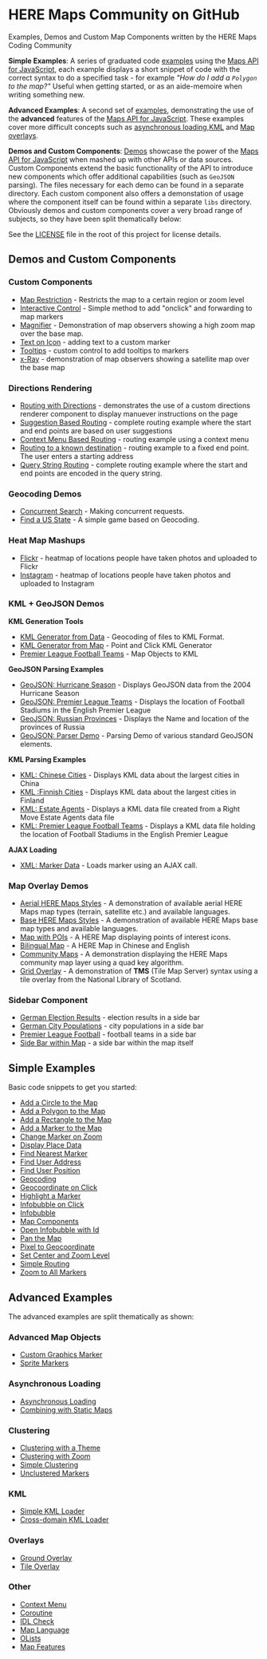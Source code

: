 # HERE Maps Community on GitHub

Examples, Demos and Custom Map Components written by the HERE Maps Coding Community 

**Simple Examples**: A series of graduated code [examples](https://github.com/heremaps/examples/#simple-examples) using the [Maps API for JavaScript](http://developer.here.com/javascript-apis/), each example displays 
a short snippet of code with the correct syntax to do a specified task - for example _"How do I add a `Polygon` to the map?"_ Useful when getting
 started, or as an aide-memoire when writing something new.

**Advanced Examples**: A second set of [examples](https://github.com/heremaps/examples/#advanced-examples), demonstrating the use of the **advanced** features of 
the [Maps API for JavaScript](http://developer.here.com/javascript-apis/). These examples cover more difficult concepts such as
[asynchronous loading](https://github.com/heremaps/examples/#asynchronous-loading),[KML](https://github.com/heremaps/examples/#kml) and
[Map overlays](https://github.com/heremaps/examples/#overlays).

**Demos and Custom Components**:  [Demos](https://github.com/heremaps/examples/#demos-and-custom-components) showcase the power of the [Maps API for JavaScript](http://developer.here.com/javascript-apis/) when mashed up with other APIs or data sources.
Custom Components extend the basic functionality of the API to introduce new components which offer additional capabilities (such as `GeoJSON` parsing). The files 
necessary for each demo can be found in a separate directory. Each custom component also offers a demonstation of usage where the component itself can be found
within a separate `libs` directory. Obviously demos and custom components cover a very broad range of subjects, so they have been split thematically below:

See the [LICENSE](LICENSE) file in the root of this project for license details.

## Demos and Custom Components

### Custom Components

* [Map Restriction](http://github.com/heremaps/examples/blob/master/maps_api_for_javascript/demos/restrict-map-component/index.html) - Restricts the map to a certain region or zoom level
* [Interactive Control](http://github.com/heremaps/examples/blob/master/maps_api_for_javascript/demos/marker-interactivity-component/index.html) - Simple method to add "onclick" and forwarding to map markers
* [Magnifier](http://github.com/heremaps/examples/blob/master/maps_api_for_javascript/demos/magnifying-glass/index.html) - Demonstration of map observers showing a high zoom map over the base map.
* [Text on Icon](https://github.com/heremaps/examples/tree/master/maps_api_for_javascript/demos/text-on-icon-marker/index.html) - adding text to a custom marker
* [Tooltips](http://github.com/heremaps/examples/blob/master/maps_api_for_javascript/demos/tooltip-component/index.html) - custom control to add tooltips to markers
* [x-Ray](http://github.com/heremaps/examples/blob/master/maps_api_for_javascript/demos/x-ray-component/index.html) - demonstration of map observers showing a satellite map over the base map

### Directions Rendering

* [Routing with Directions](http://github.com/heremaps/examples/tree/master/maps_api_for_javascript/demos/directions-rendering-component/a-to-b-with-directions.html) - demonstrates the use of a custom directions renderer component to display manuever instructions on the page
* [Suggestion Based Routing](http://github.com/heremaps/examples/tree/master/maps_api_for_javascript/demos/directions-rendering-component/suggestion-box-with-directions.html) - complete routing example where the start and end points are based on user suggestions
* [Context Menu Based Routing](http://github.com/heremaps/examples/tree/master/maps_api_for_javascript/demos/directions-rendering-component/context-menu-with-directions.html) - routing example using a context menu
* [Routing to a known destination](http://github.com/heremaps/examples/tree/master/maps_api_for_javascript/demos/directions-rendering-component/geocode-with-directions.html) - routing example to a fixed end point. The user enters a starting address
* [Query String Routing](http://github.com/heremaps/examples/tree/master/maps_api_for_javascript/demos/directions-rendering-component/query-string.html) - complete routing example where the start and end points are encoded in the query string.

### Geocoding Demos

* [Concurrent Search](http://github.com/heremaps/examples/blob/master/maps_api_for_javascript/demos/multiple-search-requests/index.html) - Making concurrent requests.
* [Find a US State](http://github.com/heremaps/examples/blob/master/maps_api_for_javascript/demos/find-an-american-state/index.html) - A simple game based on Geocoding.

### Heat Map Mashups

* [Flickr](http://github.com/heremaps/examples/blob/master/maps_api_for_javascript/demos/flickr-heat-map/index.html) -  heatmap of locations people have taken photos and uploaded to Flickr
* [Instagram](http://github.com/heremaps/examples/blob/master/maps_api_for_javascript/demos/instagram-heat-map/index.html) -  heatmap of locations people have taken photos and uploaded to Instagram

### KML + GeoJSON Demos

**KML Generation Tools**

* [KML Generator from Data](http://github.com/heremaps/examples/tree/master/maps_api_for_javascript/demos/generate-kml/generate-kml-file-from-data.html) - Geocoding of files to KML Format.
* [KML Generator from Map](http://github.com/heremaps/examples/tree/master/maps_api_for_javascript/demos/generate-kml/generate-kml-file-from-map.html) - Point and Click KML Generator
* [Premier League Football Teams](http://github.com/heremaps/examples/tree/master/maps_api_for_javascript/demos/generate-kml/premier-league-football-teams.html) - Map Objects to KML

**GeoJSON Parsing Examples**

* [GeoJSON: Hurricane Season](http://github.com/heremaps/examples/tree/master/maps_api_for_javascript/demos/geojson-parser/load-geojson-hurricane-data-using-ajax.html) - Displays GeoJSON data from the 2004 Hurricane Season
* [GeoJSON: Premier League Teams](http://github.com/heremaps/examples/tree/master/maps_api_for_javascript/demos/geojson-parser/load-geojson-premiership-data-using-ajax.html) - Displays the location of Football Stadiums in the English Premier League
* [GeoJSON: Russian Provinces](http://github.com/heremaps/examples/tree/master/maps_api_for_javascript/demos/geojson-parser/load-geojson-russia-data-using-ajax.html) - Displays the Name and location of the provinces of Russia
* [GeoJSON: Parser Demo](http://github.com/heremaps/examples/tree/master/maps_api_for_javascript/demos/geojson-parser/parse-geojson-data.html) - Parsing Demo of various standard GeoJSON elements.

**KML Parsing Examples**

* [KML: Chinese Cities](http://github.com/heremaps/examples/blob/master/maps_api_for_javascript/demos/generate-kml/cities-in-china.html) - Displays KML data about the largest cities in China
* [KML :Finnish Cities](http://github.com/heremaps/examples/blob/master/maps_api_for_javascript/demos/generate-kml/load-kml-cities-in-finland.html) - Displays KML data about the largest cities in Finland
* [KML: Estate Agents](http://github.com/heremaps/examples/blob/master/maps_api_for_javascript/demos/generate-kml/load-kml-estate-agents.html) - Displays a KML data file created from a Right Move Estate Agents data file
* [KML: Premier League Football Teams](http://github.com/heremaps/examples/blob/master/maps_api_for_javascript/demos/generate-kml/premier-league-football-teams.html) - Displays a KML data file holding the location of Football Stadiums in the English Premier League

**AJAX Loading**

* [XML: Marker Data](http://github.com/heremaps/examples/blob/master/maps_api_for_javascript/demos/load-marker-data-using-ajax/index.html) - Loads marker using an AJAX call.


### Map Overlay Demos

* [Aerial HERE Maps Styles](http://github.com/heremaps/examples/tree/master/maps_api_for_javascript/demos/map-tiles/aerial-map-tile-styles-and-modes.html)  - A demonstration of available aerial HERE Maps map types (terrain, satellite etc.) and available languages.
* [Base HERE Maps Styles](http://github.com/heremaps/examples/tree/master/maps_api_for_javascript/demos/map-tiles/base-map-styles-and-modes.html) - A demonstration of available HERE Maps base map types and available languages.
* [Map with POIs](http://github.com/heremaps/examples/tree/master/maps_api_for_javascript/demos/map-tiles/base-map-with-pois.html) - A HERE Map displaying points of interest icons.
* [Bilingual Map](http://github.com/heremaps/examples/tree/master/maps_api_for_javascript/demos/map-tiles/bilingual-map.html) - A HERE Map in Chinese and English
* [Community Maps](http://github.com/heremaps/examples/tree/master/maps_api_for_javascript/demos/map-tiles/community-map.html) - A demonstration displaying the HERE Maps community map layer using a quad key algorithm.
* [Grid Overlay](http://github.com/heremaps/examples/blob/master/maps_api_for_javascript/demos/svg-grid-overlay/index.html) - A demonstration of **TMS** (Tile Map Server) syntax using a tile overlay from the National Library of Scotland.

### Sidebar Component

* [German Election Results](http://github.com/heremaps/examples/blob/master/maps_api_for_javascript/demos/sidebar-component/bar-chart-election-result.html) - election results in a side bar
* [German City Populations](http://github.com/heremaps/examples/blob/master/maps_api_for_javascript/demos/sidebar-component/bar-chart-markers.html) - city populations in a side bar
* [Premier League Football](http://github.com/heremaps/examples/blob/master/maps_api_for_javascript/demos/sidebar-component/map-sidebar-control.html) - football teams in a side bar
* [Side Bar within Map](http://github.com/heremaps/examples/blob/master/maps_api_for_javascript/demos/sidebar-component/map-sidebar-within-map.html) - a side bar within the map itself

## Simple Examples

Basic code snippets to get you started:

* [Add a Circle to the Map](http://github.com/heremaps/examples/tree/master/maps_api_for_javascript/simple-examples/circle.html)
* [Add a Polygon to the Map](http://github.com/heremaps/examples/tree/master/maps_api_for_javascript/simple-examples/polygon.html)
* [Add a Rectangle to the Map](http://github.com/heremaps/examples/tree/master/maps_api_for_javascript/simple-examples/rectangle.html)
* [Add a Marker to the Map](http://github.com/heremaps/examples/tree/master/maps_api_for_javascript/simple-examples/simple-marker.html)
* [Change Marker on Zoom](http://github.com/heremaps/examples/tree/master/maps_api_for_javascript/simple-examples/change-marker-on-zoom.html)
* [Display Place Data](http://github.com/heremaps/examples/tree/master/maps_api_for_javascript/simple-examples/display-place-data.html)
* [Find Nearest Marker](http://github.com/heremaps/examples/tree/master/maps_api_for_javascript/simple-examples/find-nearest-marker.html)
* [Find User Address](http://github.com/heremaps/examples/tree/master/maps_api_for_javascript/simple-examples/find-user-address.html)
* [Find User Position](http://github.com/heremaps/examples/tree/master/maps_api_for_javascript/simple-examples/find-user-position.html)
* [Geocoding](http://github.com/heremaps/examples/tree/master/maps_api_for_javascript/simple-examples/geocoding.html)
* [Geocoordinate on Click](http://github.com/heremaps/examples/tree/master/maps_api_for_javascript/simple-examples/geocoordinate-on-click.html)
* [Highlight a Marker](http://github.com/heremaps/examples/tree/master/maps_api_for_javascript/simple-examples/highlighting-a-marker.html)
* [Infobubble on Click](http://github.com/heremaps/examples/tree/master/maps_api_for_javascript/simple-examples/infobubble-on-marker-click.html)
* [Infobubble](http://github.com/heremaps/examples/tree/master/maps_api_for_javascript/simple-examples/infobubble.html)
* [Map Components](http://github.com/heremaps/examples/tree/master/maps_api_for_javascript/simple-examples/map-components.html)
* [Open Infobubble with Id](http://github.com/heremaps/examples/tree/master/maps_api_for_javascript/simple-examples/opening-infobubble-with-id.html)
* [Pan the Map](http://github.com/heremaps/examples/tree/master/maps_api_for_javascript/simple-examples/panning-the-map.html)
* [Pixel to Geocoordinate](http://github.com/heremaps/examples/tree/master/maps_api_for_javascript/simple-examples/pixel-to-geocoordinate.html)
* [Set Center and Zoom Level](http://github.com/heremaps/examples/tree/master/maps_api_for_javascript/simple-examples/map-set-center-and-zoom-level.html)
* [Simple Routing](http://github.com/heremaps/examples/tree/master/maps_api_for_javascript/simple-examples/routing-from-a-to-b.html)
* [Zoom to All Markers](http://github.com/heremaps/examples/tree/master/maps_api_for_javascript/simple-examples/zoom-to-all-markers.html)


## Advanced Examples

The advanced examples are split thematically as shown:

### Advanced Map Objects

* [Custom Graphics Marker](http://github.com/heremaps/examples/tree/master/maps_api_for_javascript/advanced-examples/custom-graphics-marker.html)
* [Sprite Markers](http://github.com/heremaps/examples/tree/master/maps_api_for_javascript/advanced-examples/sprite-markers.html)

### Asynchronous Loading

* [Asynchronous Loading](http://github.com/heremaps/examples/tree/master/maps_api_for_javascript/advanced-examples/asynchronous-loading.html)
* [Combining with Static Maps](http://github.com/heremaps/examples/tree/master/maps_api_for_javascript/advanced-examples/combining-with-here-static-maps.html)

### Clustering

* [Clustering with a Theme](http://github.com/heremaps/examples/tree/master/maps_api_for_javascript/advanced-examples/700-markers-clustering-with-theme.html)
* [Clustering with Zoom](http://github.com/heremaps/examples/tree/master/maps_api_for_javascript/advanced-examples/700-markers-clustering-with-zoom.html)
* [Simple Clustering](http://github.com/heremaps/examples/tree/master/maps_api_for_javascript/advanced-examples/700-markers-simple-clustering.html)
* [Unclustered Markers](http://github.com/heremaps/examples/tree/master/maps_api_for_javascript/advanced-examples/700-markers-unclustered.html)

### KML

* [Simple KML Loader](http://github.com/heremaps/examples/tree/master/maps_api_for_javascript/advanced-examples/load-kml-file.html)
* [Cross-domain KML Loader](http://github.com/heremaps/examples/tree/master/maps_api_for_javascript/advanced-examples/load-kml-file-cross-domain.html)
	
### Overlays

* [Ground Overlay](http://github.com/heremaps/examples/tree/master/maps_api_for_javascript/advanced-examples/ground-overlay.html)
* [Tile Overlay](http://github.com/heremaps/examples/tree/master/maps_api_for_javascript/advanced-examples/tile-overlay.html)

### Other

* [Context Menu](http://github.com/heremaps/examples/tree/master/maps_api_for_javascript/advanced-examples/context-menu.html)
* [Coroutine](http://github.com/heremaps/examples/tree/master/maps_api_for_javascript/advanced-examples/coroutine.html)
* [IDL Check](http://github.com/heremaps/examples/tree/master/maps_api_for_javascript/advanced-examples/international-date-line-check.html)
* [Map Language](http://github.com/heremaps/examples/tree/master/maps_api_for_javascript/advanced-examples/map-language.html)
* [OLists](http://github.com/heremaps/examples/tree/master/maps_api_for_javascript/advanced-examples/olist.html)
* [Map Features](http://github.com/heremaps/examples/tree/master/maps_api_for_javascript/advanced-examples/reading-map-features.html)
